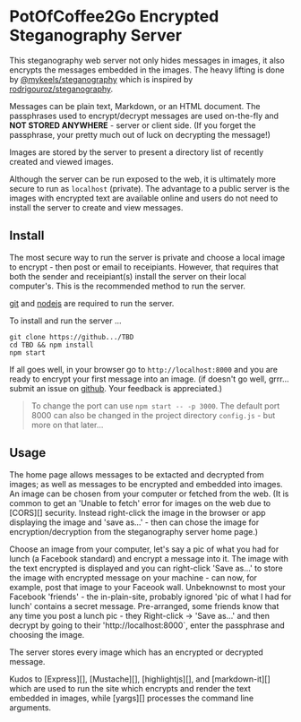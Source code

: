 # PotOfCoffee2Go Encrypted Steganography Server

This steganography web server not only hides messages in images, it also encrypts the messages embedded in the images. The heavy lifting is done by [@mykeels/steganography][1] which is inspired by [rodrigouroz/steganography][2].

Messages can be plain text, Markdown, or an HTML document. The passphrases used to encrypt/decrypt messages are used on-the-fly and **NOT STORED ANYWHERE** - server or client side. (If you forget the passphrase, your pretty much out of luck on decrypting the message!)

Images are stored by the server to present a directory list of recently created and viewed images.

Although the server can be run exposed to the web, it is ultimately more secure to run as `localhost` (private). The advantage to a public server is the images with encrypted text are available online and users do not need to install the server to create and view messages.

## Install
The most secure way to run the server is private and choose a local image to encrypt - then post or email to receipiants. However, that requires that both the sender and receipiant(s) install the server on their local computer's. This is the recommended method to run the server.

[git][3] and [nodejs][4] are required to run the server.

To install and run the server ...
```
git clone https://github.../TBD
cd TBD && npm install
npm start
```

If all goes well, in your browser go to `http://localhost:8000` and you are ready to encrypt your first message into an image. (if doesn't go well, grrr... submit an issue on [github][5]. Your feedback is appreciated.)

> To change the port can use `npm start -- -p 3000`. The default port 8000 can also be changed in the project directory `config.js` - but more on that later...

## Usage
The home page allows messages to be extacted and decrypted from images; as well as messages to be encrypted and embedded into images. An image can be chosen from your computer or fetched from the web. (It is common to get an 'Unable to fetch' error for images on the web due to [CORS][] security. Instead  right-click the image in the browser or app displaying the image and 'save as...' - then can chose the image for encryption/decryption from the steganography server home page.)

Choose an image from your computer, let's say a pic of what you had for lunch (a Facebook standard) and encrypt a message into it. The image with the text encrypted is displayed and you can right-click 'Save as...' to store the image with encrypted message on your machine - can now, for example, post that image to your Faceook wall. Unbeknownst to most your Facebook 'friends' - the in-plain-site,  probably ignored 'pic of what I had for lunch' contains a secret message. Pre-arranged, some friends know that any time you post a lunch pic - they Right-click -> 'Save as...' and then decrypt by going to their 'http://localhost:8000`, enter the passphrase and choosing the image.

The server stores every image which has an encrypted or decrypted message.

Kudos to [Express][], [Mustache][], [highlightjs][], and [markdown-it][] which are used to run the site which encrypts and render the text embedded in images, while [yargs][] processes the command line arguments.



[1]: https://github.com/mykeels/steganography
[2]: https://github.com/rodrigouroz/steganography
[3]: https://git-scm.com/
[4]: https://nodejs.org/
[5]: https:/github.com/repo/issues
[6]: https://ngrok.com/
